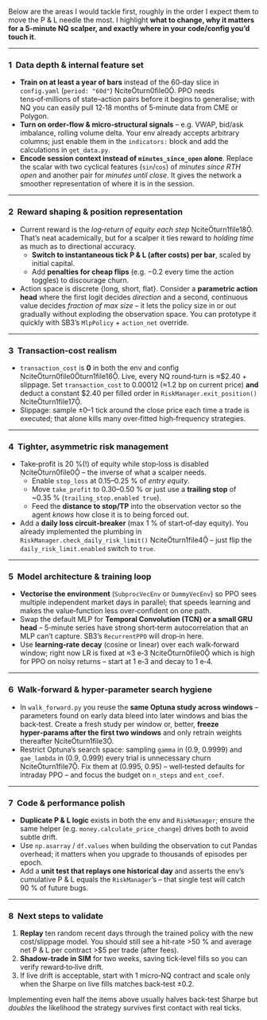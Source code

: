 Below are the areas I would tackle first, roughly in the order I expect them to move the P & L needle the most.  I highlight **what to change, why it matters for a 5‑minute NQ scalper, and exactly where in your code/config you’d touch it**.

---

### 1  Data depth & internal feature set  
* **Train on at least a year of bars** instead of the 60‑day slice in `config.yaml` (`period: "60d"`) citeturn0file0.  PPO needs tens‑of‑millions of state–action pairs before it begins to generalise; with NQ you can easily pull 12‑18 months of 5‑minute data from CME or Polygon.  
* **Turn on order‑flow & micro‑structural signals** – e.g. VWAP, bid/ask imbalance, rolling volume delta.  Your env already accepts arbitrary columns; just enable them in the `indicators:` block and add the calculations in `get_data.py`.  
* **Encode session context instead of `minutes_since_open` alone**.  Replace the scalar with two cyclical features (`sin`/`cos`) of *minutes since RTH open* and another pair for *minutes until close*.  It gives the network a smoother representation of where it is in the session.

---

### 2  Reward shaping & position representation  
* Current reward is the *log‑return of equity each step* citeturn1file18.  That’s neat academically, but for a scalper it ties reward to *holding time* as much as to directional accuracy.  
  * **Switch to instantaneous tick P & L (after costs) per bar**, scaled by initial capital.  
  * Add **penalties for cheap flips** (e.g. −0.2 every time the action toggles) to discourage churn.  
* Action space is discrete {long, short, flat}.  Consider a **parametric action head** where the first logit decides *direction* and a second, continuous value decides *fraction of max size* – it lets the policy size in or out gradually without exploding the observation space.  You can prototype it quickly with SB3’s `MlpPolicy` + `action_net` override.

---

### 3  Transaction‑cost realism  
* `transaction_cost` is **0** in both the env and config citeturn0file0turn1file16. Live, every NQ round‑turn is ≈\$2.40 + slippage.  Set `transaction_cost` to 0.00012 (≈1.2 bp on current price) **and** deduct a constant \$2.40 per filled order in `RiskManager.exit_position()` citeturn1file17.  
* Slippage: sample ±0–1 tick around the close price each time a trade is executed; that alone kills many over‑fitted high‑frequency strategies.

---

### 4  Tighter, asymmetric risk management  
* Take‑profit is 20 %(!) of equity while stop‑loss is disabled citeturn0file0 – the inverse of what a scalper needs.  
  * Enable `stop_loss` at 0.15–0.25 % of *entry equity*.  
  * Move `take_profit` to 0.30–0.50 % or just use a **trailing stop** of ~0.35 % (`trailing_stop.enabled true`).  
  * Feed the **distance to stop/TP** into the observation vector so the agent *knows* how close it is to being forced out.  
* Add a **daily loss circuit‑breaker** (max 1 % of start‑of‑day equity).  You already implemented the plumbing in `RiskManager.check_daily_risk_limit()` citeturn1file4 – just flip the `daily_risk_limit.enabled` switch to `true`.

---

### 5  Model architecture & training loop  
* **Vectorise the environment** (`SubprocVecEnv` or `DummyVecEnv`) so PPO sees multiple independent market days in parallel; that speeds learning and makes the value‑function less over‑confident on one path.  
* Swap the default MLP for **Temporal Convolution (TCN) or a small GRU head** – 5‑minute series have strong short‑term autocorrelation that an MLP can’t capture.  SB3’s `RecurrentPPO` will drop‑in here.  
* Use **learning‑rate decay** (cosine or linear) over each walk‑forward window; right now LR is fixed at ≈3 e‑3 citeturn0file0 which is high for PPO on noisy returns – start at 1 e‑3 and decay to 1 e‑4.  

---

### 6  Walk‑forward & hyper‑parameter search hygiene  
* In `walk_forward.py` you reuse the **same Optuna study across windows** – parameters found on early data bleed into later windows and bias the back‑test.  Create a fresh study per window or, better, **freeze hyper‑params after the first two windows** and only retrain weights thereafter citeturn1file3.  
* Restrict Optuna’s search space: sampling `gamma` in (0.9, 0.9999) and `gae_lambda` in (0.9, 0.999) every trial is unnecessary churn citeturn1file7.  Fix them at (0.995, 0.95) – well‑tested defaults for intraday PPO – and focus the budget on `n_steps` and `ent_coef`.

---

### 7  Code & performance polish  
* **Duplicate P & L logic** exists in both the env and `RiskManager`; ensure the same helper (e.g. `money.calculate_price_change`) drives both to avoid subtle drift.  
* Use `np.asarray` / `df.values` when building the observation to cut Pandas overhead; it matters when you upgrade to thousands of episodes per epoch.  
* Add a **unit test that replays one historical day** and asserts the env’s cumulative P & L equals the `RiskManager`’s – that single test will catch 90 % of future bugs.  

---

### 8  Next steps to validate  
1. **Replay** ten random recent days through the trained policy with the new cost/slippage model.  You should still see a hit‑rate >50 % and average net P & L per contract >\$5 per trade (after fees).  
2. **Shadow‑trade in SIM** for two weeks, saving tick‑level fills so you can verify reward‑to‑live drift.  
3. If live drift is acceptable, start with 1 micro‑NQ contract and scale only when the Sharpe on live fills matches back‑test ±0.2.  

Implementing even half the items above usually halves back‑test Sharpe but *doubles* the likelihood the strategy survives first contact with real ticks.